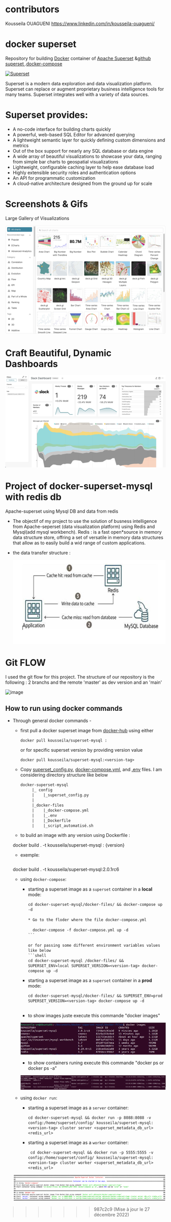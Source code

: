 # contributors
Kousseila OUAGUENI <https://www.linkedin.com/in/kousseila-ouagueni/>

# docker superset
Repository for building [Docker](https://www.docker.com/) container of [Apache Superset](https://superst.apache.org) &[github superset ](https://github.com/apache/superset/).[docker-compose](https://superset.apache.org/docs/installation/installing-superset-using-docker-compose/)

[<img src="https://cloud.githubusercontent.com/assets/130878/20946612/49a8a25c-bbc0-11e6-8314-10bef902af51.png" alt="Superset" width="500"/>](https://superset.apache.org/)


Superset is a modern data exploration and data visualization platform. Superset can replace or augment proprietary business intelligence tools for many teams. Superset integrates well with a variety of data sources.

# Superset provides:

* A no-code interface for building charts quickly
* A powerful, web-based SQL Editor for advanced querying
* A lightweight semantic layer for quickly defining custom dimensions and metrics
* Out of the box support for nearly any SQL database or data engine
* A wide array of beautiful visualizations to showcase your data, ranging from simple bar charts to geospatial visualizations
* Lightweight, configurable caching layer to help ease database load
* Highly extensible security roles and authentication options
* An API for programmatic customization
* A cloud-native architecture designed from the ground up for scale

# Screenshots & Gifs
Large Gallery of Visualizations

   [<img src="gallery.jpg" alt="gallery">](gallery.jpg) 

# Craft Beautiful, Dynamic Dashboards

   [<img src="slack_dash.jpg" alt="slack_dash">](slack_dash.jpg)
# Project of docker-superset-mysql with redis db

Apache-superset  using Mysql DB and data from redis
* The objectif of my project to use the solution of busness intelligence from Apache-seperset (data visualization platform) using Redis and Mysql(add mysql workbench).
Redis : is a fast open*source in memory data structure store, offring a set of versatile in memory data structures that allow as to easily build a wid range of custom applications.

* the data transfer structure :
      
    [<img src="redis.png" alt="redis">](redis.png)  
    
# Git FLOW 

I used the git flow for this project. The structure of our repository is the following : 
2 branchs and the remote 'master' as dev version and  an 'main'

![image](https://user-images.githubusercontent.com/48882137/155838038-6d7aebed-8ed0-4f23-a62d-8b4e86679983.png)

## How to run using docker commands
* Through general docker commands -
    * first pull a docker  superset image from [docker-hub](https://hub.docker.com/repository/docker/kousseila/superset-mysql/) using either
        ```shell
        docker pull kousseila/superset-mysql :
        ```    
      or for specific superset version by providing version value    
        ```shell
        docker pull kousseila/superset-mysql:<version-tag>
        ```   
    
    * Copy [superset_config.py](config/superset_config.py), [docker-compose.yml](docker-files/docker-compose.yml), and [.env](docker-files/.env) files. I am considering directory structure like below
        ```
        docker-superset-mysql
             |_ config
             |    |_superset_config.py
             |
             |_docker-files
             |    |_docker-compose.yml
             |    |_.env
             |    |_Dockerfile
             |    |_script_automatisé.sh
        
        ```   


    * to build an image with any version using Dockerfile :
     
     docker build . -t kousseila/superset-mysql : {version}

    * exemple:
      ```shell
     docker build . -t kousseila/superset-mysql:2.0.1rc6
      
    * using `docker-compose`:
        * starting a superset image as a `superset` container in a **local** mode:
            ```shell
            cd docker-superset-mysql/docker-files/ && docker-compose up -d
            
            * Go to the floder where the file docker-compose.yml
            
              docker-compose -f docker-compose.yml up -d                   ```

          or for passing some different environment variables values like below
            ```shell
            cd docker-superset-mysql /docker-files/ && SUPERSET_ENV=local SUPERSET_VERSION=<version-tag> docker-compose up -d
            ```           
        
        * starting a superset image as a `superset` container in a **prod** mode:
            ```shell
            cd docker-superset-mysql/docker-files/ && SUPERSET_ENV=prod SUPERSET_VERSION=<version-tag> docker-compose up -d
          
        
        * to show images juste execute this commande "docker images"
         
         
      [<img src="dockerimages.JPG" alt="dockerimages">](dockerimages.JPG")  
        
        * to show containers  runing execute this commande "docker ps or docker ps -a"
        
       [<img src="dockerps.PNG" alt="dockerps">](dockerps.PNG")  
            
    * using `docker run`:    
        * starting a superset image as a `server` container:
            ```shell
            cd docker-superset-mysql && docker run -p 8088:8088 -v config:/home/superset/config/ kousseila/superset-mysql:<version-tag> cluster server <superset_metadata_db_url> <redis_url>
            ```        
        * starting a superset image as a `worker` container:
            ```shell
             cd docker-superset-mysql && docker run -p 5555:5555 -v config:/home/superset/config/ kousseila/superset-mysql:<version-tag> cluster worker <superset_metadata_db_url> <redis_url>
            ```    
       
    [<img src="docker-superset_execution.png" alt="Superset">](docker-superset_execution.png)   
         
   
   
   
>>>>>>> 987c2c9 (Mise à jour le 27 décembre 2022)
